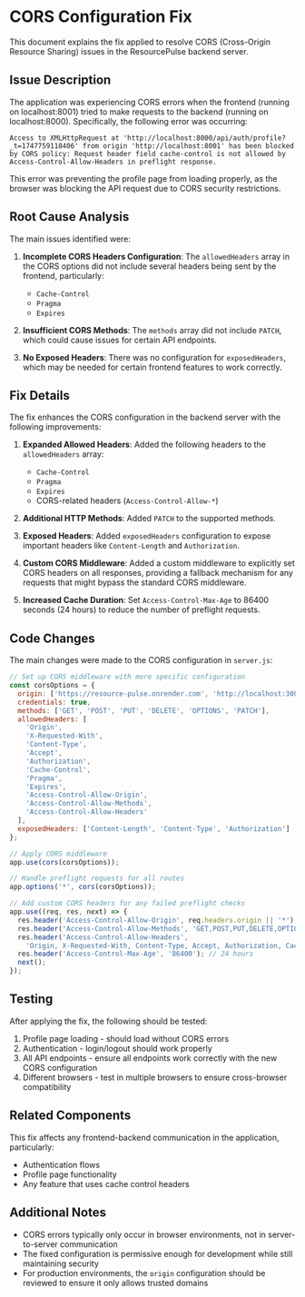 # CORS Configuration Fix

This document explains the fix applied to resolve CORS (Cross-Origin Resource Sharing) issues in the ResourcePulse backend server.

## Issue Description

The application was experiencing CORS errors when the frontend (running on localhost:8001) tried to make requests to the backend (running on localhost:8000). Specifically, the following error was occurring:

```
Access to XMLHttpRequest at 'http://localhost:8000/api/auth/profile?_t=1747759118406' from origin 'http://localhost:8001' has been blocked by CORS policy: Request header field cache-control is not allowed by Access-Control-Allow-Headers in preflight response.
```

This error was preventing the profile page from loading properly, as the browser was blocking the API request due to CORS security restrictions.

## Root Cause Analysis

The main issues identified were:

1. **Incomplete CORS Headers Configuration**: The `allowedHeaders` array in the CORS options did not include several headers being sent by the frontend, particularly:
   - `Cache-Control`
   - `Pragma`
   - `Expires`

2. **Insufficient CORS Methods**: The `methods` array did not include `PATCH`, which could cause issues for certain API endpoints.

3. **No Exposed Headers**: There was no configuration for `exposedHeaders`, which may be needed for certain frontend features to work correctly.

## Fix Details

The fix enhances the CORS configuration in the backend server with the following improvements:

1. **Expanded Allowed Headers**: Added the following headers to the `allowedHeaders` array:
   - `Cache-Control`
   - `Pragma`
   - `Expires`
   - CORS-related headers (`Access-Control-Allow-*`)

2. **Additional HTTP Methods**: Added `PATCH` to the supported methods.

3. **Exposed Headers**: Added `exposedHeaders` configuration to expose important headers like `Content-Length` and `Authorization`.

4. **Custom CORS Middleware**: Added a custom middleware to explicitly set CORS headers on all responses, providing a fallback mechanism for any requests that might bypass the standard CORS middleware.

5. **Increased Cache Duration**: Set `Access-Control-Max-Age` to 86400 seconds (24 hours) to reduce the number of preflight requests.

## Code Changes

The main changes were made to the CORS configuration in `server.js`:

```javascript
// Set up CORS middleware with more specific configuration
const corsOptions = {
  origin: ['https://resource-pulse.onrender.com', 'http://localhost:3000', 'http://localhost:8001'],
  credentials: true,
  methods: ['GET', 'POST', 'PUT', 'DELETE', 'OPTIONS', 'PATCH'],
  allowedHeaders: [
    'Origin', 
    'X-Requested-With', 
    'Content-Type', 
    'Accept', 
    'Authorization', 
    'Cache-Control', 
    'Pragma', 
    'Expires',
    'Access-Control-Allow-Origin',
    'Access-Control-Allow-Methods',
    'Access-Control-Allow-Headers'
  ],
  exposedHeaders: ['Content-Length', 'Content-Type', 'Authorization']
};

// Apply CORS middleware
app.use(cors(corsOptions));

// Handle preflight requests for all routes
app.options('*', cors(corsOptions));

// Add custom CORS headers for any failed preflight checks
app.use((req, res, next) => {
  res.header('Access-Control-Allow-Origin', req.headers.origin || '*');
  res.header('Access-Control-Allow-Methods', 'GET,POST,PUT,DELETE,OPTIONS,PATCH');
  res.header('Access-Control-Allow-Headers', 
    'Origin, X-Requested-With, Content-Type, Accept, Authorization, Cache-Control, Pragma, Expires');
  res.header('Access-Control-Max-Age', '86400'); // 24 hours
  next();
});
```

## Testing

After applying the fix, the following should be tested:

1. Profile page loading - should load without CORS errors
2. Authentication - login/logout should work properly
3. All API endpoints - ensure all endpoints work correctly with the new CORS configuration
4. Different browsers - test in multiple browsers to ensure cross-browser compatibility

## Related Components

This fix affects any frontend-backend communication in the application, particularly:

- Authentication flows
- Profile page functionality
- Any feature that uses cache control headers

## Additional Notes

- CORS errors typically only occur in browser environments, not in server-to-server communication
- The fixed configuration is permissive enough for development while still maintaining security
- For production environments, the `origin` configuration should be reviewed to ensure it only allows trusted domains